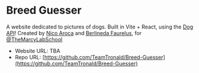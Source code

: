 # Breed Guesser
A website dedicated to pictures of dogs. Built in Vite + React, using the [Dog API](https://dog.ceo/dog-api/)!
Created by [Nico Aroca](https://github.com/tailsmster) and [Berlineda Faurelus](https://github.com/Faurelus), for [@TheMarcyLabSchool](https://www.marcylabschool.org/)

* Website URL: TBA
* Repo URL: [https://github.com/TeamTronald/Breed-Guesser](https://github.com/TeamTronald/Breed-Guesser)
